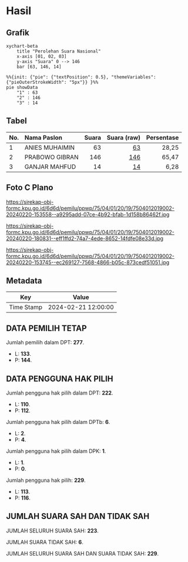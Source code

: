 # Hasil

## Grafik

```mermaid
xychart-beta
    title "Perolehan Suara Nasional"
    x-axis [01, 02, 03]
    y-axis "Suara" 0 --> 146
    bar [63, 146, 14]
```

```mermaid
%%{init: {"pie": {"textPosition": 0.5}, "themeVariables": {"pieOuterStrokeWidth": "5px"}} }%%
pie showData
    "1" : 63
    "2" : 146
    "3" : 14
```

## Tabel

| No. | Nama Paslon    | Suara | Suara (raw) | Persentase |
|:--- |:-------------- | -----:| -----------:| ----------:|
| 1   | ANIES MUHAIMIN | 63    | [63][p-1]   | 28,25      |
| 2   | PRABOWO GIBRAN | 146   | [146][p-2]  | 65,47      |
| 3   | GANJAR MAHFUD  | 14    | [14][p-3]   | 6,28       |


[p-1]: https://github.com/gigit-pemilu/pemilu-2024/blob/main/pilpres/hitung-suara/sub/75-gorontalo/sub/04-pohuwato/sub/01-popayato/sub/2019-telaga-biru/sub/002-tps/sub/paslon-1.txt
[p-2]: https://github.com/gigit-pemilu/pemilu-2024/blob/main/pilpres/hitung-suara/sub/75-gorontalo/sub/04-pohuwato/sub/01-popayato/sub/2019-telaga-biru/sub/002-tps/sub/paslon-2.txt
[p-3]: https://github.com/gigit-pemilu/pemilu-2024/blob/main/pilpres/hitung-suara/sub/75-gorontalo/sub/04-pohuwato/sub/01-popayato/sub/2019-telaga-biru/sub/002-tps/sub/paslon-3.txt

## Foto C Plano

https://sirekap-obj-formc.kpu.go.id/6d6d/pemilu/ppwp/75/04/01/20/19/7504012019002-20240220-153558--a9295add-07ce-4b92-bfab-1d158b86462f.jpg

https://sirekap-obj-formc.kpu.go.id/6d6d/pemilu/ppwp/75/04/01/20/19/7504012019002-20240220-180831--eff1ffd2-74a7-4ede-8652-14fdfe08e33d.jpg

https://sirekap-obj-formc.kpu.go.id/6d6d/pemilu/ppwp/75/04/01/20/19/7504012019002-20240220-153745--ec269127-7568-4866-b05c-873cedf51051.jpg


## Metadata

| Key        | Value               |
| ---------- | ------------------- |
| Time Stamp | 2024-02-21 12:00:00 |


## DATA PEMILIH TETAP

Jumlah pemilih dalam DPT: **277**.
 * L: **133**.
 * P: **144**.

## DATA PENGGUNA HAK PILIH

Jumlah pengguna hak pilih dalam DPT: **222**.
 * L: **110**.
 * P: **112**.

Jumlah pengguna hak pilih dalam DPTb: **6**.
 * L: **2**.
 * P: **4**.

Jumlah pengguna hak pilih dalam DPK: **1**.
 * L: **1**.
 * P: **0**.

Jumlah pengguna hak pilih: **229**.
 * L: **113**.
 * P: **116**.

## JUMLAH SUARA SAH DAN TIDAK SAH

JUMLAH SELURUH SUARA SAH: **223**.

JUMLAH SUARA TIDAK SAH: **6**.

JUMLAH SELURUH SUARA SAH DAN SUARA TIDAK SAH: **229**.


